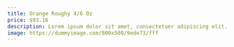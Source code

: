 ```yaml
---
title: Orange Roughy 4/6 Oz
price: $93.16
description: Lorem ipsum dolor sit amet, consectetuer adipiscing elit. Proin risus. Praesent lectus.
image: https://dummyimage.com/800x500/9ede73/fff
---
```

